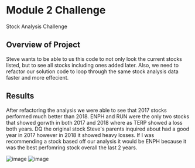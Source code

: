 # Module 2 Challenge
Stock Analysis Challenge

## Overview of Project
Steve wants to be able to us this code to not only look the current stocks listed, but to see all stocks including ones added later. Also, we need to refactor our solution code to loop through the same stock analysis data faster and more effecient. 

## Results
After refactoring the analysis we were able to see that 2017 stocks performed much better than 2018. ENPH and RUN were the only two stocks that showed gorwth in both 2017 and 2018 where as TERP showed a loss both years. DQ the original stock Steve's parents inquired about had a good year in 2017 however in 2018 it showed heavy losses. If I was recommending a stock based off our analysis it would be ENPH because it was the best perfomring stock overall the last 2 years.

![image](https://user-images.githubusercontent.com/108442512/180846466-83c93636-8305-4222-879a-adbe00e4cc40.png)
![image](https://user-images.githubusercontent.com/108442512/180846515-8715eb71-3c10-45c6-9034-e55be640f24b.png)





